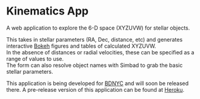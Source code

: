 # Kinematics App

A web application to explore the 6-D space (XYZUVW) for stellar objects.

This takes in stellar parameters (RA, Dec, distance, etc) and generates 
interactive [Bokeh](http://bokeh.pydata.org/en/latest/) figures and tables of calculated XYZUVW.   
In the absence of distances or radial velocities, these can be specified as a range of values to use.   
The form can also resolve object names with Simbad to grab the basic stellar parameters.

This application is being developed for [BDNYC](http://www.bdnyc.org/) and will soon be released there.
A pre-release version of this application can be found at [Heroku](http://stellar-kinematics.heroku.com).